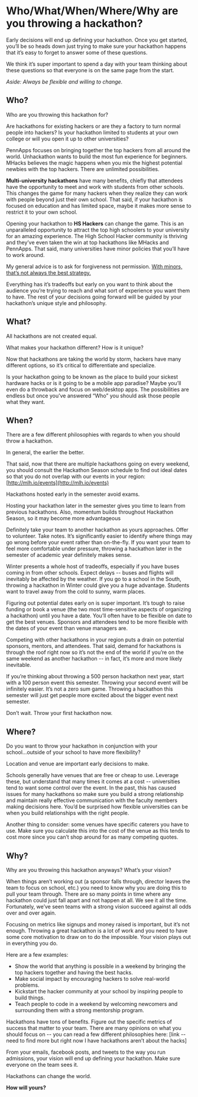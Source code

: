 # Who/What/When/Where/Why are you throwing a hackathon?
Early decisions will end up defining your hackathon. Once you get started, you’ll be so heads down just trying to make sure your hackathon happens that it’s easy to forget to answer some of these questions. 

We think it’s super important to spend a day with your team thinking about these questions so that everyone is on the same page from the start. 

_Aside: Always be flexible and willing to change._

## Who?

Who are you throwing this hackathon for? 

Are hackathons for existing hackers or are they a factory to turn normal people into hackers? Is your hackathon limited to students at your own college or will you open it up to other universities?

PennApps focuses on bringing together the top hackers from all around the world. Unhackathon wants to build the most fun experience for beginners. MHacks believes the magic happens when you mix the highest potential newbies with the top hackers. There are unlimited possibilities.

**Multi-university hackathons** have many benefits, chiefly that attendees have the opportunity to meet and work with students from other schools. This changes the game for many hackers when they realize they can work with people beyond just their own school. That said, if your hackathon is focused on education and has limited space, maybe it makes more sense to restrict it to your own school.

Opening your hackathon to **HS Hackers** can change the game. This is an unparalleled opportunity to attract the top high schoolers to your university for an amazing experience. The High School Hacker community is thriving and they’ve even taken the win at top hackathons like MHacks and PennApps. That said, many universities have minor policies that you’ll have to work around. 

My general advice is to ask for forgiveness not permission. [With minors, that’s not always the best strategy.](minors.md) 

Everything has it’s tradeoffs but early on you want to think about the audience you’re trying to reach and what sort of experience you want them to have. The rest of your decisions going forward will be guided by your hackathon’s unique style and philosophy.

## What?

All hackathons are not created equal. 

What makes your hackathon different? How is it unique? 

Now that hackathons are taking the world by storm, hackers have many different options, so it’s critical to differentiate and specialize. 

Is your hackathon going to be known as the place to build your sickest hardware hacks or is it going to be a mobile app paradise? Maybe you’ll even do a throwback and focus on web/desktop apps. The possibilities are endless but once you’ve answered “Who” you should ask those people what they want.

## When?

There are a few different philosophies with regards to when you should throw a hackathon. 

In general, the earlier the better. 

That said, now that there are multiple hackathons going on every weekend, you should consult the Hackathon Season schedule to find out ideal dates so that you do not overlap with our events in your region: [http://mlh.io/events](http://mlh.io/events)

Hackathons hosted early in the semester avoid exams.

Hosting your hackathon later in the semester gives you time to learn from previous hackathons. Also, momentum builds throughout Hackathon Season, so it may become more advantageous 

Definitely take your team to another hackathon as yours approaches. Offer to volunteer. Take notes. It’s significantly easier to identify where things may go wrong before your event rather than on-the-fly. If you want your team to feel more comfortable under pressure, throwing a hackathon later in the semester of academic year definitely makes sense.

Winter presents a whole host of tradeoffs, especially if you have buses coming in from other schools. Expect delays -- buses and flights will inevitably be affected by the weather. If you go to a school in the South, throwing a hackathon in Winter could give you a huge advantage. Students want to travel away from the cold to sunny, warm places. 

Figuring out potential dates early on is super important. It’s tough to raise funding or book a venue (the two most time-sensitive aspects of organizing a hackathon) until you have a date. You’ll often have to be flexible on date to get the best venues. Sponsors and attendees tend to be more flexible with the dates of your event than venue managers are.

Competing with other hackathons in your region puts a drain on potential sponsors, mentors, and attendees. That said, demand for hackathons is through the roof right now so it’s not the end of the world if you’re on the same weekend as another hackathon -- in fact, it’s more and more likely inevitable.

If you’re thinking about throwing a 500 person hackathon next year, start with a 100 person event this semester. Throwing your second event will be infinitely easier. It’s not a zero sum game. Throwing a hackathon this semester will just get people more excited about the bigger event next semester.

Don’t wait. Throw your first hackathon now. 

## Where?

Do you want to throw your hackathon in conjunction with your school...outside of your school to have more flexibility? 

Location and venue are important early decisions to make.

Schools generally have venues that are free or cheap to use. Leverage these, but understand that many times it comes at a cost -- universities tend to want some control over the event. In the past, this has caused issues for many hackathons so make sure you build a strong relationship and maintain really effective communication with the faculty members making decisions here. You’d be surprised how flexible universities can be when you build relationships with the right people.

Another thing to consider: some venues have specific caterers you have to use. Make sure you calculate this into the cost of the venue as this tends to cost more since you can’t shop around for as many competing quotes.

## Why?

Why are you throwing this hackathon anyways? What’s your vision?

When things aren’t working out (a sponsor falls through, director leaves the team to focus on school, etc.) you need to know why you are doing this to pull your team through. There are so many points in time where any hackathon could just fall apart and not happen at all. We see it all the time. Fortunately, we’ve seen teams with a strong vision succeed against all odds over and over again.

Focusing on metrics like signups and money raised is important, but it’s not enough. Throwing a great hackathon is a lot of work and you need to have some core motivation to draw on to do the impossible. Your vision plays out in everything you do. 

Here are a few examples: 

- Show the world that anything is possible in a weekend by bringing the top hackers together and having the best hacks.  
- Make social impact by encouraging hackers to solve real-world problems.  
- Kickstart the hacker community at your school by inspiring people to build things. 
- Teach people to code in a weekend by welcoming newcomers and surrounding them with a strong mentorship program. 

Hackathons have tons of benefits. Figure out the specific metrics of success that matter to your team. There are many opinions on what you should focus on -- you can read a few different philosophies here: [link -- need to find more but right now I have hackathons aren’t about the hacks]

From your emails, facebook posts, and tweets to the way you run admissions, your vision will end up defining your hackathon. Make sure everyone on the team sees it.

Hackathons can change the world.

**How will yours?**
